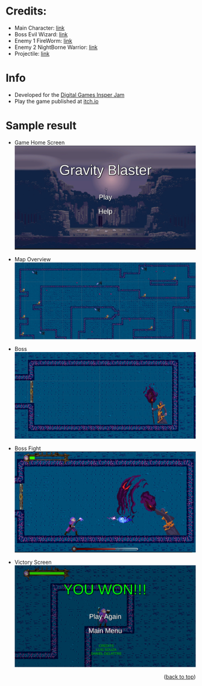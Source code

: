 <a name="readme-top"></a>

<!-- CREDITS -->
# Credits:

- Main Character: [link](https://luizmelo.itch.io/wizard-pack)
- Boss Evil Wizard: [link](https://luizmelo.itch.io/evil-wizard-2)
- Enemy 1 FireWorm: [link](https://luizmelo.itch.io/fire-worm)
- Enemy 2 NightBorne Warrior: [link](https://creativekind.itch.io/nightborne-warrior)
- Projectile:  [link](https://jiraton.itch.io/erana-iasana-assets-fxes-gunfire)


# Info

- Developed for the [Digital Games Insper Jam](https://itch.io/jam/insper222-projeto1/entries)
- Play the game published at [itch.io](https://delattre.itch.io/inspergravityblaster)


# Sample result

- Game Home Screen
![sh1-home]

- Map Overview
![sh2-map]

- Boss
![sh3-boss]

- Boss Fight
![sh4-boss_fight]

- Victory Screen
![sh5-victory]

<!-- MARKDOWN LINKS & IMAGES -->

[sh1-home]:               gameOverview/home.png
[sh2-map]:                gameOverview/map.png
[sh3-boss]:               gameOverview/boss.png
[sh4-boss_fight]:         gameOverview/boss_fight.png
[sh5-victory]:            gameOverview/victory.png

<p align="right">(<a href="#readme-top">back to top</a>)</p>
